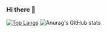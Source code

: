 ### Hi there 👋

<!--
**Unity2033/Unity2033** is a ✨ _special_ ✨ repository because its `README.md` (this file) appears on your GitHub profile.

Here are some ideas to get you started:

- 🔭 I’m currently working on ...
- 🌱 I’m currently learning ...
- 👯 I’m looking to collaborate on ...
- 🤔 I’m looking for help with ...
- 💬 Ask me about ...
- 📫 How to reach me: ...
- 😄 Pronouns: ...
- ⚡ Fun fact: ...
-->
[![Top Langs](https://github-readme-stats.vercel.app/api/top-langs/?username=Unity2033&layout=compact)](https://github.com/Unity2033/github-readme-stats)
![Anurag's GitHub stats](https://github-readme-stats.vercel.app/api?username=Unity2033&show_icons=true&theme=radical)


